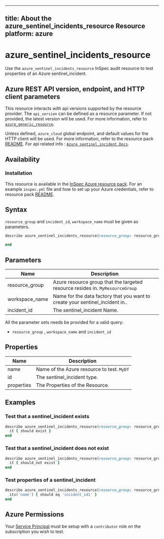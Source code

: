 ---
title: About the azure_sentinel_incidents_resource Resource
platform: azure
  ---

# azure_sentinel_incidents_resource

Use the `azure_sentinel_incidents_resource` InSpec audit resource to test properties of an Azure sentinel_incident.

## Azure REST API version, endpoint, and HTTP client parameters

This resource interacts with api versions supported by the resource provider.
The `api_version` can be defined as a resource parameter.
If not provided, the latest version will be used.
For more information, refer to [`azure_generic_resource`](azure_generic_resource.md).

Unless defined, `azure_cloud` global endpoint, and default values for the HTTP client will be used.
For more information, refer to the resource pack [README](../../README.md).
For api related info : [`Azure sentinel_incident Docs`](https://docs.microsoft.com/en-us/rest/api/securityinsights/incidents/get).


## Availability

### Installation

This resource is available in the [InSpec Azure resource pack](https://github.com/inspec/inspec-azure).
For an example `inspec.yml` file and how to set up your Azure credentials, refer to resource pack [README](../../README.md#Service-Principal).

## Syntax

`resource_group` and `incident_id`, `workspace_name` must be given as parameters.

  ```ruby
  describe azure_sentinel_incidents_resource(resource_group: resource_group, workspace_name: workspace_name, incident_id: incident_id) do
    
  end
  ```

## Parameters

| Name                           | Description                                                                       |
  |--------------------------------|-----------------------------------------------------------------------------------|
| resource_group                 | Azure resource group that the targeted resource resides in. `MyResourceGroup`     |
| workspace_name                           | Name for the data factory that you want to create your sentinel_incident in..                                                                 |
| incident_id                 | The sentinel_incident Name. |

All the parameter sets needs be provided for a valid query:
- `resource_group` , `workspace_name` and `incident_id`
## Properties

| Name                           | Description                                                                      |
  |--------------------------------|----------------------------------------------------------------------------------|
| name                           | Name of the Azure resource to test. `MyDf`                                       |
| id                             | The sentinel_incident type.                                                 |
| properties                     | The Properties of the Resource.                                | 

## Examples

### Test that a sentinel_incident exists

  ```ruby
  describe azure_sentinel_incidents_resource(resource_group: resource_group, workspace_name: workspace_name, incident_id: incident_id) do
    it { should exist }
  end
  ```

### Test that a sentinel_incident does not exist

  ```ruby
  describe azure_sentinel_incidents_resource(resource_group: resource_group, workspace_name: workspace_name, incident_id: 'should not exit') do
    it { should_not exist }
  end
  ```

### Test properties of a sentinel_incident

  ```ruby
  describe azure_sentinel_incidents_resource(resource_group: resource_group, workspace_name: workspace_name, incident_id: 'incident_id1') do
    its('name') { should eq 'incident_id1' }
  end
  ```

## Azure Permissions

Your [Service Principal](https://docs.microsoft.com/en-us/azure/azure-resource-manager/resource-group-create-service-principal-portal) must be setup with a `contributor` role on the subscription you wish to test.